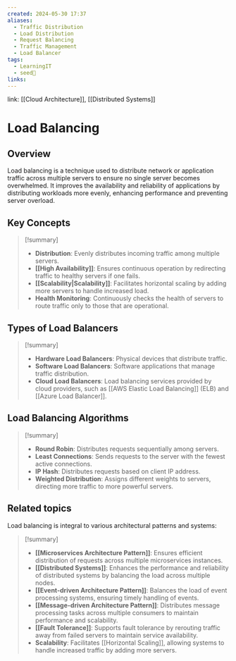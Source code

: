 ```yaml
---
created: 2024-05-30 17:37
aliases:
  - Traffic Distribution
  - Load Distribution
  - Request Balancing
  - Traffic Management
  - Load Balancer
tags:
  - LearningIT
  - seed🌱
links:
---
```


link: [[Cloud Architecture]], [[Distributed Systems]]

# Load Balancing

## Overview

Load balancing is a technique used to distribute network or application traffic across multiple servers to ensure no single server becomes overwhelmed. It improves the availability and reliability of applications by distributing workloads more evenly, enhancing performance and preventing server overload.
## Key Concepts

> [!summary]
> 
> - **Distribution**: Evenly distributes incoming traffic among multiple servers.
> - **[[High Availability]]**: Ensures continuous operation by redirecting traffic to healthy servers if one fails.
> - **[[Scalability|Scalability]]**: Facilitates horizontal scaling by adding more servers to handle increased load.
> - **Health Monitoring**: Continuously checks the health of servers to route traffic only to those that are operational.

## Types of Load Balancers

> [!summary]
> 
> - **Hardware Load Balancers**: Physical devices that distribute traffic.
> - **Software Load Balancers**: Software applications that manage traffic distribution.
> - **Cloud Load Balancers**: Load balancing services provided by cloud providers, such as [[AWS Elastic Load Balancing]] (ELB) and [[Azure Load Balancer]].

## Load Balancing Algorithms

> [!summary]
> 
> - **Round Robin**: Distributes requests sequentially among servers.
> - **Least Connections**: Sends requests to the server with the fewest active connections.
> - **IP Hash**: Distributes requests based on client IP address.
> - **Weighted Distribution**: Assigns different weights to servers, directing more traffic to more powerful servers.

## Related topics

Load balancing is integral to various architectural patterns and systems:

> [!summary]
> 
> - **[[Microservices Architecture Pattern]]**: Ensures efficient distribution of requests across multiple microservices instances.
> - **[[Distributed Systems]]**: Enhances the performance and reliability of distributed systems by balancing the load across multiple nodes.
> - **[[Event-driven Architecture Pattern]]**: Balances the load of event processing systems, ensuring timely handling of events.
> - **[[Message-driven Architecture Pattern]]**: Distributes message processing tasks across multiple consumers to maintain performance and scalability.
> - **[[Fault Tolerance]]**: Supports fault tolerance by rerouting traffic away from failed servers to maintain service availability.
> - **Scalability**: Facilitates [[Horizontal Scaling]], allowing systems to handle increased traffic by adding more servers.

